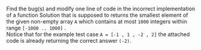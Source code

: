 Find the bug(s) and modify one line of code in the incorrect implementation of a function Solution that is supposed to returns the smallest element of the given non-empty array `A` which contains at most `1000` integers within range `[-1000 .. 1000]` . <br>
Notice that for the example test case `A = [-1 , 1 , -2 , 2]` the attached code is already returning the correct answer `(-2)`.<br>
